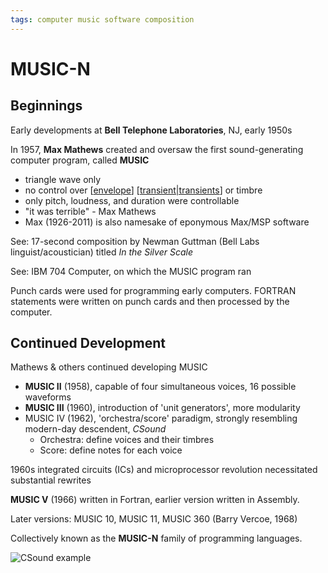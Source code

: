 ```yaml
---
tags: computer music software composition
---
```


# MUSIC-N

## Beginnings

Early developments at **Bell Telephone Laboratories**, NJ, early 1950s

In 1957, **Max Mathews** created and oversaw the first sound-generating computer program, called **MUSIC**

- triangle wave only
- no control over [[envelope]] [[transient|transients]] or timbre
- only pitch, loudness, and duration were controllable
- "it was terrible" - Max Mathews
- Max (1926-2011) is also namesake of eponymous Max/MSP software

See: 17-second composition by Newman Guttman (Bell Labs linguist/acoustician) titled _In the Silver Scale_

See: IBM 704 Computer, on which the MUSIC program ran

Punch cards were used for programming early computers. FORTRAN statements were written on punch cards and then processed by the computer.

## Continued Development

Mathews & others continued developing MUSIC

- **MUSIC II** (1958), capable of four simultaneous voices, 16 possible waveforms
- **MUSIC III** (1960), introduction of 'unit generators', more modularity
- MUSIC IV (1962), 'orchestra/score' paradigm, strongly resembling modern-day descendent, _CSound_
  - Orchestra: define voices and their timbres
  - Score: define notes for each voice

1960s integrated circuits (ICs) and microprocessor revolution necessitated substantial rewrites

**MUSIC V** (1966) written in Fortran, earlier version written in Assembly.

Later versions: MUSIC 10, MUSIC 11, MUSIC 360 (Barry Vercoe, 1968)

Collectively known as the **MUSIC-N** family of programming languages.

![CSound example](/images/csound-example.png)

[//begin]: # "Autogenerated link references for markdown compatibility"
[envelope]: envelope "Envelope"
[transient|transients]: transient "Transient"
[//end]: # "Autogenerated link references"
